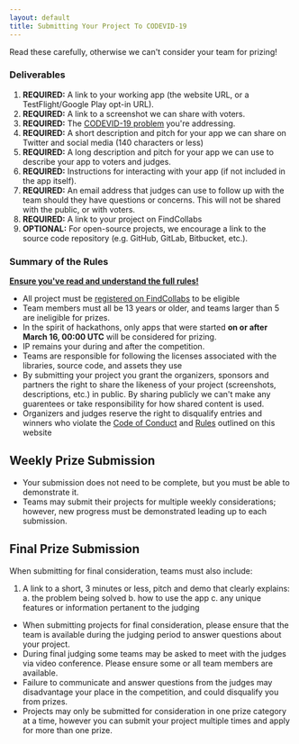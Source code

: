 ```yaml
---
layout: default
title: Submitting Your Project To CODEVID-19
---
```


Read these carefully, otherwise we can't consider your team for prizing!

### Deliverables

1. **REQUIRED:** A link to your working app (the website URL, or a TestFlight/Google Play opt-in URL).
2. **REQUIRED:** A link to a screenshot we can share with voters.
3. **REQUIRED:** The [CODEVID-19 problem](rules.html#the-problems) you're addressing.
4. **REQUIRED:** A short description and pitch for your app we can share on Twitter and social media (140 characters or less)
5. **REQUIRED:** A long description and pitch for your app we can use to describe your app to voters and judges.
6. **REQUIRED:** Instructions for interacting with your app (if not included in the app itself).
7. **REQUIRED:** An email address that judges can use to follow up with the team should they have questions or concerns. This will not be shared with the public, or with voters.
8. **REQUIRED:** A link to your project on FindCollabs
9. **OPTIONAL:** For open-source projects, we encourage a link to the source code repository (e.g. GitHub, GitLab, Bitbucket, etc.).

### Summary of the Rules

**[Ensure you've read and understand the full rules!](rules.html)**

* All project must be [registered on FindCollabs](https://findcollabs.com/hackathon/codevid-19-isp21fkqtjupchx7kjed) to be eligible
* Team members must all be 13 years or older, and teams larger than 5 are ineligible for prizes.
* In the spirit of hackathons, only apps that were started **on or after March 16, 00:00 UTC** will be considered for prizing.
* IP remains your during and after the competition.
* Teams are responsible for following the licenses associated with the libraries, source code, and assets they use
* By submitting your project you grant the organizers, sponsors and partners the right to share the likeness of your project (screenshots, descriptions, etc.) in public. By sharing publicly we can't make any guarentees or take responsibility for how shared content is used.
* Organizers and judges reserve the right to disqualify entries and winners who violate the [Code of Conduct](/code-of-conduct.html) and [Rules](/policies/rules.html) outlined on this website

## Weekly Prize Submission

* Your submission does not need to be complete, but you must be able to demonstrate it.
* Teams may submit their projects for multiple weekly considerations; however, new progress must be demonstrated leading up to each submission.

## Final Prize Submission

When submitting for final consideration, teams must also include:

1. A link to a short, 3 minutes or less, pitch and demo that clearly explains:
    a. the problem being solved
    b. how to use the app
    c. any unique features or information pertanent to the judging

* When submitting projects for final consideration, please ensure that the team is available during the judging period to answer questions about your project.
* During final judging some teams may be asked to meet with the judges via video conference. Please ensure some or all team members are available.
* Failure to communicate and answer questions from the judges may disadvantage your place in the competition, and could disqualify you from prizes.
* Projects may only be submitted for consideration in one prize category at a time, however you can submit your project multiple times and apply for more than one prize.